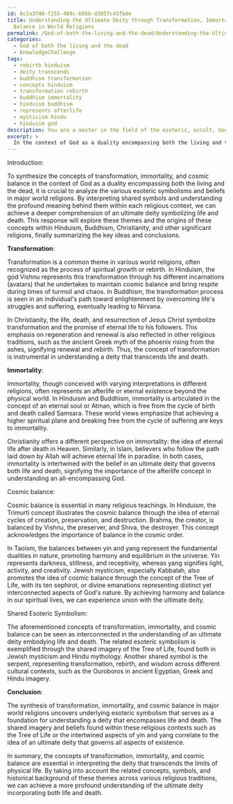 ```yaml
---
id: 8c2a3f48-f255-469c-b56b-d3057c43fbde
title: Understanding the Ultimate Deity through Transformation, Immortality, and Cosmic
  Balance in World Religions
permalink: /God-of-both-the-living-and-the-dead/Understanding-the-Ultimate-Deity-through-Transformation-Immortality-and-Cosmic-Balance-in-World-Reli/
categories:
  - God of both the living and the dead
  - KnowledgeChallenge
tags:
  - rebirth hinduism
  - deity transcends
  - buddhism transformation
  - concepts hinduism
  - transformation rebirth
  - buddhism immortality
  - hinduism buddhism
  - represents afterlife
  - mysticism hindu
  - hinduism god
description: You are a master in the field of the esoteric, occult, God of both the living and the dead and Education. You are a writer of tests, challenges, textbooks and deep knowledge on God of both the living and the dead for initiates and students to gain deep insights and understanding from. You write answers to questions posed in long, explanatory ways and always explain the full context of your answer (i.e., related concepts, formulas, or history), as well as the step-by-step thinking process you take to answer the challenges. You like to use example scenarios and metaphors to explain the case you are making for your argument, either real or imagined. Summarize the key themes, ideas, and conclusions at the end.
excerpt: > 
  In the context of God as a duality encompassing both the living and the dead, synthesize the concepts of transformation, immortality, and cosmic balance by identifying shared esoteric symbolism among major world religions and analyzing how these principles contribute to the understanding of an ultimate deity embodying life and death.
---
```

Introduction:

To synthesize the concepts of transformation, immortality, and cosmic balance in the context of God as a duality encompassing both the living and the dead, it is crucial to analyze the various esoteric symbolisms and beliefs in major world religions. By interpreting shared symbols and understanding the profound meaning behind them within each religious context, we can achieve a deeper comprehension of an ultimate deity symbolizing life and death. This response will explore these themes and the origins of these concepts within Hinduism, Buddhism, Christianity, and other significant religions, finally summarizing the key ideas and conclusions.

**Transformation**:

Transformation is a common theme in various world religions, often recognized as the process of spiritual growth or rebirth. In Hinduism, the god Vishnu represents this transformation through his different incarnations (avatars) that he undertakes to maintain cosmic balance and bring respite during times of turmoil and chaos. In Buddhism, the transformation process is seen in an individual's path toward enlightenment by overcoming life's struggles and suffering, eventually leading to Nirvana.

In Christianity, the life, death, and resurrection of Jesus Christ symbolize transformation and the promise of eternal life to his followers. This emphasis on regeneration and renewal is also reflected in other religious traditions, such as the ancient Greek myth of the phoenix rising from the ashes, signifying renewal and rebirth. Thus, the concept of transformation is instrumental in understanding a deity that transcends life and death.

**Immortality**:

Immortality, though conceived with varying interpretations in different religions, often represents an afterlife or eternal existence beyond the physical world. In Hinduism and Buddhism, immortality is articulated in the concept of an eternal soul or Atman, which is free from the cycle of birth and death called Samsara. These world views emphasize that achieving a higher spiritual plane and breaking free from the cycle of suffering are keys to immortality.

Christianity offers a different perspective on immortality: the idea of eternal life after death in Heaven. Similarly, in Islam, believers who follow the path laid down by Allah will achieve eternal life in paradise. In both cases, immortality is intertwined with the belief in an ultimate deity that governs both life and death, signifying the importance of the afterlife concept in understanding an all-encompassing God.

Cosmic balance:

Cosmic balance is essential in many religious teachings. In Hinduism, the Trimurti concept illustrates the cosmic balance through the idea of eternal cycles of creation, preservation, and destruction. Brahma, the creator, is balanced by Vishnu, the preserver, and Shiva, the destroyer. This concept acknowledges the importance of balance in the cosmic order.

In Taoism, the balances between yin and yang represent the fundamental dualities in nature, promoting harmony and equilibrium in the universe. Yin represents darkness, stillness, and receptivity, whereas yang signifies light, activity, and creativity. Jewish mysticism, especially Kabbalah, also promotes the idea of cosmic balance through the concept of the Tree of Life, with its ten sephirot, or divine emanations representing distinct yet interconnected aspects of God's nature. By achieving harmony and balance in our spiritual lives, we can experience union with the ultimate deity.

Shared Esoteric Symbolism:

The aforementioned concepts of transformation, immortality, and cosmic balance can be seen as interconnected in the understanding of an ultimate deity embodying life and death. The related esoteric symbolism is exemplified through the shared imagery of the Tree of Life, found both in Jewish mysticism and Hindu mythology. Another shared symbol is the serpent, representing transformation, rebirth, and wisdom across different cultural contexts, such as the Ouroboros in ancient Egyptian, Greek and Hindu imagery.

**Conclusion**:

The synthesis of transformation, immortality, and cosmic balance in major world religions uncovers underlying esoteric symbolism that serves as a foundation for understanding a deity that encompasses life and death. The shared imagery and beliefs found within these religious contexts such as the Tree of Life or the intertwined aspects of yin and yang correlate to the idea of an ultimate deity that governs all aspects of existence.

In summary, the concepts of transformation, immortality, and cosmic balance are essential in interpreting the deity that transcends the limits of physical life. By taking into account the related concepts, symbols, and historical background of these themes across various religious traditions, we can achieve a more profound understanding of the ultimate deity incorporating both life and death.
